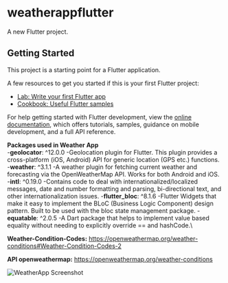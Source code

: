 # weatherappflutter

A new Flutter project.

## Getting Started

This project is a starting point for a Flutter application.

A few resources to get you started if this is your first Flutter project:

- [Lab: Write your first Flutter app](https://docs.flutter.dev/get-started/codelab)
- [Cookbook: Useful Flutter samples](https://docs.flutter.dev/cookbook)

For help getting started with Flutter development, view the
[online documentation](https://docs.flutter.dev/), which offers tutorials,
samples, guidance on mobile development, and a full API reference.


**Packages used in Weather App**  
-**geolocator**: ^12.0.0 -Geolocation plugin for Flutter. This plugin provides a cross-platform (iOS, Android) API for generic location (GPS etc.) functions.
-**weather**: ^3.1.1 -A weather plugin for fetching current weather and forecasting via the OpenWeatherMap API. Works for both Android and iOS.
-**intl**: ^0.19.0 -Contains code to deal with internationalized/localized messages, date and number formatting and parsing, bi-directional text, and other internationalization issues.
-**flutter_bloc**: ^8.1.6 -Flutter Widgets that make it easy to implement the BLoC (Business Logic Component) design pattern. Built to be used with the bloc state management package.
-**equatable**: ^2.0.5  -A Dart package that helps to implement value based equality without needing to explicitly override == and hashCode.\


**Weather-Condition-Codes:**
https://openweathermap.org/weather-conditions#Weather-Condition-Codes-2

**API openweathermap:**
https://openweathermap.org/weather-conditions



![](/Users/jeelshah/Desktop/weather_android.png "WeatherApp Screenshot")
